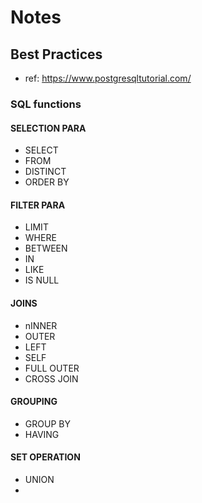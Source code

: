 # Notes

## Best Practices

- ref: https://www.postgresqltutorial.com/

### SQL functions

#### SELECTION PARA
- SELECT
- FROM
- DISTINCT
- ORDER BY

#### FILTER PARA
- LIMIT
- WHERE
- BETWEEN
- IN
- LIKE
- IS NULL

#### JOINS
- nINNER
- OUTER
- LEFT
- SELF
- FULL OUTER
- CROSS JOIN

#### GROUPING
- GROUP BY
- HAVING

#### SET OPERATION
- UNION
- 

#### 
